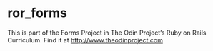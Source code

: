 # ror_forms
This is part of the Forms Project in The Odin Project’s Ruby on Rails Curriculum. Find it at http://www.theodinproject.com